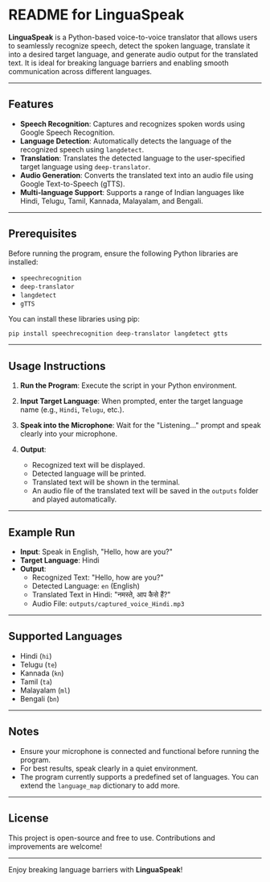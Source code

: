 # README for LinguaSpeak

**LinguaSpeak** is a Python-based voice-to-voice translator that allows users to seamlessly recognize speech, detect the spoken language, translate it into a desired target language, and generate audio output for the translated text. It is ideal for breaking language barriers and enabling smooth communication across different languages.

---

## Features
- **Speech Recognition**: Captures and recognizes spoken words using Google Speech Recognition.
- **Language Detection**: Automatically detects the language of the recognized speech using `langdetect`.
- **Translation**: Translates the detected language to the user-specified target language using `deep-translator`.
- **Audio Generation**: Converts the translated text into an audio file using Google Text-to-Speech (gTTS).
- **Multi-language Support**: Supports a range of Indian languages like Hindi, Telugu, Tamil, Kannada, Malayalam, and Bengali.

---

## Prerequisites
Before running the program, ensure the following Python libraries are installed:
- `speechrecognition`
- `deep-translator`
- `langdetect`
- `gTTS`

You can install these libraries using pip:
```bash
pip install speechrecognition deep-translator langdetect gtts
```

---

## Usage Instructions

1. **Run the Program**:
   Execute the script in your Python environment.

2. **Input Target Language**:
   When prompted, enter the target language name (e.g., `Hindi`, `Telugu`, etc.).

3. **Speak into the Microphone**:
   Wait for the "Listening..." prompt and speak clearly into your microphone.

4. **Output**:
   - Recognized text will be displayed.
   - Detected language will be printed.
   - Translated text will be shown in the terminal.
   - An audio file of the translated text will be saved in the `outputs` folder and played automatically.

---

## Example Run
- **Input**: Speak in English, "Hello, how are you?"
- **Target Language**: Hindi
- **Output**:
  - Recognized Text: "Hello, how are you?"
  - Detected Language: `en` (English)
  - Translated Text in Hindi: "नमस्ते, आप कैसे हैं?"
  - Audio File: `outputs/captured_voice_Hindi.mp3`

---

## Supported Languages
- Hindi (`hi`)
- Telugu (`te`)
- Kannada (`kn`)
- Tamil (`ta`)
- Malayalam (`ml`)
- Bengali (`bn`)

---

## Notes
- Ensure your microphone is connected and functional before running the program.
- For best results, speak clearly in a quiet environment.
- The program currently supports a predefined set of languages. You can extend the `language_map` dictionary to add more.

---

## License
This project is open-source and free to use. Contributions and improvements are welcome!

---

Enjoy breaking language barriers with **LinguaSpeak**!

